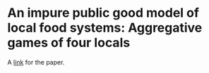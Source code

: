 # An impure public good model of local food systems: Aggregative games of four locals

A [link](m011.pdf) for the paper.
